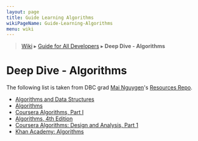 ```yaml
---
layout: page
title: Guide Learning Algorithms
wikiPageName: Guide-Learning-Algorithms
menu: wiki
---
```


> [Wiki](Home) ▸ [Guide for All Developers](Guide-for-All-Developers) ▸ **Deep Dive - Algorithms**

# Deep Dive - Algorithms

The following list is taken from DBC grad [Mai Nguygen](https://twitter.com/mxngyn)'s [Resources Repo](https://github.com/mxngyn/resources).

*   [Algorithms and Data Structures](http://code.tutsplus.com/tutorials/algorithms-and-data-structures--cms-20437)
*   [Algorithms](http://www.nczonline.net/blog/tag/algorithms/)
*   [Coursera Algorithms, Part I](https://www.coursera.org/course/algs4partI)
*   [Algorithms, 4th Edition](http://algs4.cs.princeton.edu/home/)
*   [Coursera Algorithms: Design and Analysis, Part 1](https://www.coursera.org/course/algo)
*   [Khan Academy: Algorithms](https://www.khanacademy.org/computing/computer-science/algorithms)
